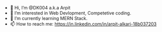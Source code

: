 - 👋 Hi, I’m @DK004 a.k.a Arpit 
- 👀 I’m interested in Web Devlopment, Competetive coding.
- 🌱 I’m currently learning MERN Stack.
- 📫 How to reach me: https://in.linkedin.com/in/arpit-alkari-18b037203

<!---
DK004/DK004 is a ✨ special ✨ repository because its `README.md` (this file) appears on your GitHub profile.
You can click the Preview link to take a look at your changes.
--->
